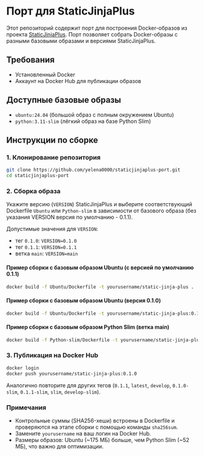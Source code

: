 # Порт для StaticJinjaPlus

Этот репозиторий содержит порт для построения Docker-образов из проекта [StaticJinjaPlus](https://github.com/MrDave/StaticJinjaPlus). Порт позволяет собрать Docker-образы с разными базовыми образами и версиями StaticJinjaPlus.

## Требования
- Установленный Docker
- Аккаунт на Docker Hub для публикации образов

## Доступные базовые образы
- `ubuntu:24.04` (большой образ с полным окружением Ubuntu)
- `python:3.11-slim` (лёгкий образ на базе Python Slim)

## Инструкции по сборке

### 1. Клонирование репозитория
```bash
git clone https://github.com/yelena0000/staticjinjaplus-port.git
cd staticjinjaplus-port
```
### 2. Сборка образа
Укажите версию (`VERSION`) StaticJinjaPlus и выберите соответствующий Dockerfile `Ubuntu` или `Python-slim` в зависимости от базового образа (без указания VERSION версия по умолчанию - 0.1.1).

Допустимые значения для `VERSION`:
- тег `0.1.0`: `VERSION=0.1.0`
- тег `0.1.1`: `VERSION=0.1.1`
- ветка `main`: `VERSION=main`

#### Пример сборки с базовым образом Ubuntu (с версией по умолчанию 0.1.1)
```bash
docker build -f Ubuntu/Dockerfile -t yourusername/static-jinja-plus .
```
#### Пример сборки с базовым образом Ubuntu (версия 0.1.0)
```bash
docker build -f Ubuntu/Dockerfile -t yourusername/static-jinja-plus:0.1.0 --build-arg VERSION=0.1.0 .
```
#### Пример сборки с базовым образом Python Slim (ветка main)
```bash
docker build -f Python-slim/Dockerfile -t yourusername/static-jinja-plus:main --build-arg VERSION=main .
```

### 3. Публикация на Docker Hub
```bash
docker login
docker push yourusername/static-jinja-plus:0.1.0
```
Аналогично повторите для других тегов (`0.1.1`, `latest`, `develop`, `0.1.0-slim`, `0.1.1-slim`, `slim`, `develop-slim`).
### Примечания
- Контрольные суммы (SHA256-хеши) встроены в Dockerfile и проверяются на этапе сборки с помощью команды `sha256sum`. 
- Замените `yourusername` на ваш логин на Docker Hub.
- Размеры образов: Ubuntu (~175 МБ) больше, чем Python Slim (~52 МБ), что важно для оптимизации.